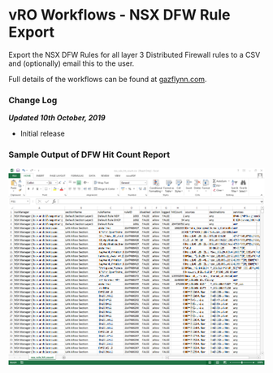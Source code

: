 # vRO Workflows - NSX DFW Rule Export

Export the NSX DFW Rules for all layer 3 Distributed Firewall rules to a CSV and (optionally) email this to the user.

Full details of the workflows can be found at [gazflynn.com](https://gazflynn.com/technology/vmware/export-nsx-dfw-rules-using-vro/).

### Change Log

***Updated 10th October, 2019***
- Initial release

### Sample Output of DFW Hit Count Report

![Image of Sample DFW Hit Count Report](https://github.com/GaryFlynn/vro-workflows-nsx-dfw-export/raw/master/nsx-rule-hit-count-report-output.PNG)
